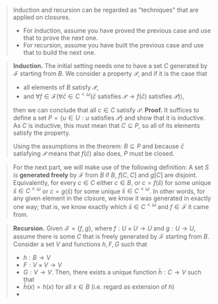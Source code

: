 > Induction and recursion can be regarded as "techniques" that are applied on closures.
> 	- For induction, assume you have proved the previous case and use that to prove the next one.
> 	- For recursion, assume you have built the previous case and use that to build the next one.

>**Induction.** The initial setting needs one to have a set $C$ generated by $\mathcal F$ starting from $B$. We consider a property $\mathcal P$, and if it is the case that
> - all elements of $B$ satisfy $\mathcal P$,
> - and $\forall f \in \mathcal F(\forall \bar c \in C^{<\omega}(\bar c \text{ satisfies }\mathcal P \rightarrow f(\bar c) \text{ satisfies }\mathcal P))$,
>
>then we can conclude that all $c\in C$ satisfy $\mathcal P$.
>**Proof.** It suffices to define a set $P = \{u\in U: u \text{ satisfies }\mathcal P\}$ and show that it is inductive. As $C$ is inductive, this must mean that $C \subseteq P$, so all of its elements satisfy the property.
>
>Using the assumptions in the theorem: $B \subseteq P$ and because  $\bar c$ satisfying $\mathcal P$ means that $f(\bar c)$ also does, $P$ must be closed.

> For the next part, we will make use of the following definition:
>A set $S$ is **generated freely** by $\mathcal F$ from $B$ if $B$, $f[C,C]$ and $g[C]$ are disjoint. Equivalently, for every $c \in C$ either $c \in B$, or $c = f(\bar s)$ for some unique $\bar s \in C^{<\omega}$ or $c = g(\bar s)$ for some unique $\bar s \in C^{<\omega}$. In other words, for any given element in the closure, we know it was generated in exactly one way; that is, we know exactly which $\bar s \in C^{<\omega}$ and $f \in \mathcal F$ it came from.

>**Recursion.** Given $\mathcal F = \{f,g\}$, where $f:U\times U \rightarrow U$ and $g:U\rightarrow U$, assume there is some $C$ that is freely generated by $\mathcal F$ starting from $B$. Consider a set $V$ and functions $h, F, G$ such that
>- $h: B \rightarrow V$
>- $F: V \times V \rightarrow V$
>- $G: V \rightarrow V$.
>Then, there exists a unique function $\bar h:C\rightarrow V$ such that
>- $\bar h(x) = h(x)$ for all $x\in B$ (i.e. regard as extension of $h$)
>- 